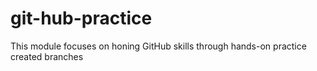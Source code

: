# git-hub-practice
This module focuses on honing GitHub skills through hands-on practice
created branches
